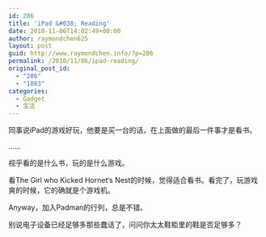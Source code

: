 ```yaml
---
id: 286
title: 'iPad &#038; Reading'
date: 2010-11-06T14:02:49+00:00
author: raymondchen625
layout: post
guid: http://www.raymondchen.info/?p=286
permalink: /2010/11/06/ipad-reading/
original_post_id:
  - "286"
  - "1083"
categories:
  - Gadget
  - 生活
---
```

同事说iPad的游戏好玩，他要是买一台的话，在上面做的最后一件事才是看书。

&#8230;&#8230;

视乎看的是什么书，玩的是什么游戏。

看The Girl who Kicked Hornet‘s Nest的时候，觉得适合看书。看完了，玩游戏爽的时候，它的确就是个游戏机。

Anyway，加入Padman的行列，总是不错。

别说电子设备已经足够多那些蠢话了，问问你太太鞋柜里的鞋是否足够多？